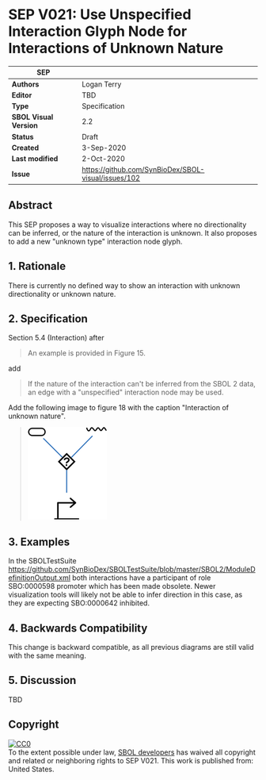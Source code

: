 # SEP V021: Use Unspecified Interaction Glyph Node for Interactions of Unknown Nature

| SEP | |
| --- | --- |
| **Authors** | Logan Terry |
| **Editor** | TBD |
| **Type** | Specification |
| **SBOL Visual Version** | 2.2 |
| **Status** | Draft |
| **Created** | 3-Sep-2020 |
| **Last modified** | 2-Oct-2020 |
| **Issue**         | https://github.com/SynBioDex/SBOL-visual/issues/102 |


## Abstract

This SEP proposes a way to visualize interactions where no directionality can be inferred, or the nature of the interaction is unknown.
It also proposes to add a new "unknown type" interaction node glyph.

## 1. Rationale <a name="rationale"></a>

There is currently no defined way to show an interaction with unknown directionality or unknown nature.

## 2. Specification <a name="specification"></a>

Section 5.4 (Interaction) after

> An example is provided in Figure 15.

add

> If the nature of the interaction can't be inferred from the SBOL 2 data, an edge with a "unspecified" interaction node may be used.

Add the following image to figure 18 with the caption "Interaction of unknown nature".

> ![Figure](img/SEPV021-unknownInteraction.png)

## 3. Examples <a name='example'></a>

In the SBOLTestSuite https://github.com/SynBioDex/SBOLTestSuite/blob/master/SBOL2/ModuleDefinitionOutput.xml both interactions have a participant of role SBO:0000598 promoter which has been made obsolete. Newer visualization tools will likely not be able to infer direction in this case, as they are expecting SBO:0000642 inhibited.

## 4. Backwards Compatibility <a name='compatibility'></a>

This change is backward compatible, as all previous diagrams are still valid with the same meaning.

## 5. Discussion <a name='discussion'></a>

TBD

## Copyright <a name='copyright'></a>

<p xmlns:dct="http://purl.org/dc/terms/" xmlns:vcard="http://www.w3.org/2001/vcard-rdf/3.0#">
  <a rel="license"
     href="http://creativecommons.org/publicdomain/zero/1.0/">
    <img src="http://i.creativecommons.org/p/zero/1.0/88x31.png" style="border-style: none;" alt="CC0" />
  </a>
  <br />
  To the extent possible under law,
  <a rel="dct:publisher"
     href="sbolstandard.org">
    <span property="dct:title">SBOL developers</span></a>
  has waived all copyright and related or neighboring rights to
  <span property="dct:title">SEP V021</span>.
This work is published from:
<span property="vcard:Country" datatype="dct:ISO3166"
      content="US" about="sbolstandard.org">
  United States</span>.
</p>
